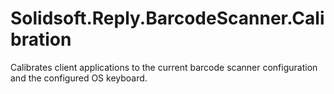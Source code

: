 # Solidsoft.Reply.BarcodeScanner.Calibration
Calibrates client applications to the current barcode scanner configuration and the configured OS keyboard.
